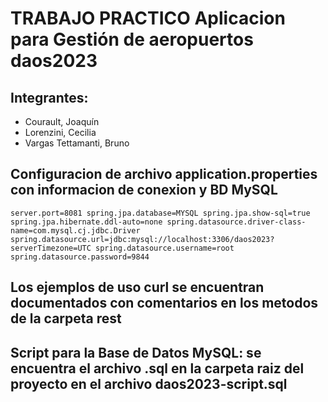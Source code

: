 # TRABAJO PRACTICO Aplicacion para Gestión de aeropuertos daos2023
## Integrantes:
- Courault, Joaquín
- Lorenzini, Cecilia
- Vargas Tettamanti, Bruno


## Configuracion de archivo application.properties con informacion de conexion y BD MySQL

`server.port=8081
spring.jpa.database=MYSQL
spring.jpa.show-sql=true
spring.jpa.hibernate.ddl-auto=none
spring.datasource.driver-class-name=com.mysql.cj.jdbc.Driver
spring.datasource.url=jdbc:mysql://localhost:3306/daos2023?serverTimezone=UTC
spring.datasource.username=root
spring.datasource.password=9844`

## Los ejemplos de uso curl se encuentran documentados con comentarios en los metodos de la carpeta rest

## Script para la Base de Datos MySQL: se encuentra el archivo .sql en la carpeta raiz del proyecto en el archivo daos2023-script.sql


